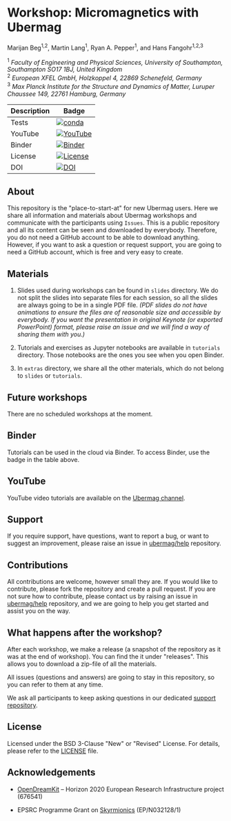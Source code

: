 # Workshop: Micromagnetics with Ubermag
Marijan Beg<sup>1,2</sup>, Martin Lang<sup>1</sup>, Ryan A. Pepper<sup>1</sup>, and Hans Fangohr<sup>1,2,3</sup>

<sup>1</sup> *Faculty of Engineering and Physical Sciences, University of Southampton, Southampton SO17 1BJ, United Kingdom*  
<sup>2</sup> *European XFEL GmbH, Holzkoppel 4, 22869 Schenefeld, Germany*  
<sup>3</sup> *Max Planck Institute for the Structure and Dynamics of Matter, Luruper Chaussee 149, 22761 Hamburg, Germany*  

| Description | Badge |
| --- | --- |
| Tests | [![conda](https://github.com/ubermag/workshop/workflows/conda/badge.svg)](https://github.com/ubermag/workshop/actions?query=workflow%3Aconda) |
| YouTube | [![YouTube](https://img.shields.io/badge/YouTube-ubermag-blue)](https://www.youtube.com/channel/UC7MSqVQSMFV42R1jAYmKGLg) |
| Binder | [![Binder](https://mybinder.org/badge_logo.svg)](https://mybinder.org/v2/gh/ubermag/workshop/HEAD?urlpath=lab/tree/docs/ipynb/index.ipynb) |
| License | [![License](https://img.shields.io/badge/License-BSD%203--Clause-blue.svg)](https://opensource.org/licenses/BSD-3-Clause) |
| DOI | [![DOI](https://zenodo.org/badge/258183897.svg)](https://zenodo.org/badge/latestdoi/258183897) |

## About

This repository is the "place-to-start-at" for new Ubermag users. Here we share all information and materials about Ubermag workshops and communicate with the participants using `Issues`. This is a public repository and all its content can be seen and downloaded by everybody. Therefore, you do not need a GitHub account to be able to download anything. However, if you want to ask a question or request support, you are going to need a GitHub account, which is free and very easy to create.

## Materials

1. Slides used during workshops can be found in `slides` directory. We do not split the slides into separate files for each session, so all the slides are always going to be in a single PDF file.
*(PDF slides do not have animations to ensure the files are of reasonable size and accessible by everybody. If you want the presentation in original Keynote (or exported PowerPoint) format, please raise an issue and we will find a way of sharing them with you.)*

2. Tutorials and exercises as Jupyter notebooks are available in `tutorials` directory. Those notebooks are the ones you see when you open Binder.

3. In `extras` directory, we share all the other materials, which do not belong to `slides` or `tutorials`.

## Future workshops

There are no scheduled workshops at the moment.

## Binder

Tutorials can be used in the cloud via Binder. To access Binder, use the badge in the table above.

## YouTube

YouTube video tutorials are available on the [Ubermag channel](https://www.youtube.com/channel/UC7MSqVQSMFV42R1jAYmKGLg).

## Support

If you require support, have questions, want to report a bug, or want to suggest an improvement, please raise an issue in [ubermag/help](https://github.com/ubermag/help) repository.

## Contributions

All contributions are welcome, however small they are. If you would like to contribute, please fork the repository and create a pull request. If you are not sure how to contribute, please contact us by raising an issue in [ubermag/help](https://github.com/ubermag/help) repository, and we are going to help you get started and assist you on the way.

## What happens after the workshop?

After each workshop, we make a release (a snapshot of the repository as it was at the end of workshop). You can find the it under "releases". This allows you to download a zip-file of all the materials.

All issues (questions and answers) are going to stay in this repository, so you can refer to them at any time.

We ask all participants to keep asking questions in our dedicated [support repository](https://github.com/ubermag/help).

## License

Licensed under the BSD 3-Clause "New" or "Revised" License. For details, please refer to the [LICENSE](LICENSE) file.

## Acknowledgements

- [OpenDreamKit](http://opendreamkit.org/) – Horizon 2020 European Research Infrastructure project (676541)

- EPSRC Programme Grant on [Skyrmionics](http://www.skyrmions.ac.uk) (EP/N032128/1)
